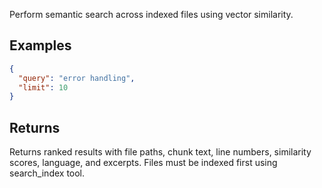 Perform semantic search across indexed files using vector similarity.

## Examples

```json
{
  "query": "error handling",
  "limit": 10
}
```

## Returns

Returns ranked results with file paths, chunk text, line numbers, similarity scores, language, and excerpts. Files must be indexed first using search_index tool.
